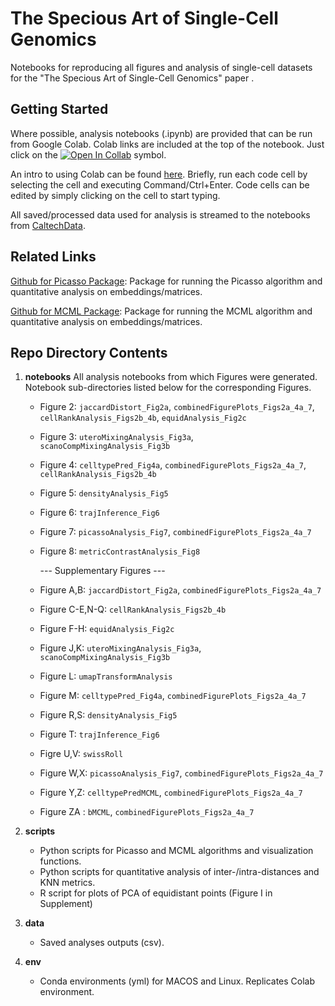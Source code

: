 # The Specious Art of Single-Cell Genomics

Notebooks for reproducing all figures and analysis of single-cell datasets for the "The Specious Art of Single-Cell Genomics" paper .

## Getting Started

Where possible, analysis notebooks (.ipynb) are provided that can be run from Google Colab. Colab links are included at the top of the notebook. Just click on the [![Open In Collab](https://colab.research.google.com/assets/colab-badge.svg)](https://colab.research.google.com) symbol.

An intro to using Colab can be found [here](https://colab.research.google.com). Briefly, run each code cell by selecting the cell and executing Command/Ctrl+Enter. Code cells can be edited by simply clicking on the cell to start typing.

All saved/processed data used for analysis is streamed to the notebooks from [CaltechData](https://data.caltech.edu/search?page=1&size=25&ln=en&q=specious&cal_author_name=Chari,%20Tara).

## Related Links

[Github for Picasso Package](https://github.com/pachterlab/picasso): Package for running the Picasso algorithm and quantitative analysis on embeddings/matrices.

[Github for MCML Package](https://github.com/pachterlab/MCML): Package for running the MCML algorithm and quantitative analysis on embeddings/matrices.


## Repo Directory Contents

1) **notebooks**
  All analysis notebooks from which Figures were generated.
  Notebook sub-directories listed below for the corresponding Figures.
  
    * Figure 2: `jaccardDistort_Fig2a`, `combinedFigurePlots_Figs2a_4a_7`, `cellRankAnalysis_Figs2b_4b`, `equidAnalysis_Fig2c`
    * Figure 3: `uteroMixingAnalysis_Fig3a`, `scanoCompMixingAnalysis_Fig3b`
    * Figure 4: `celltypePred_Fig4a`, `combinedFigurePlots_Figs2a_4a_7`, `cellRankAnalysis_Figs2b_4b`
    * Figure 5: `densityAnalysis_Fig5`
    * Figure 6: `trajInference_Fig6`
    * Figure 7: `picassoAnalysis_Fig7`, `combinedFigurePlots_Figs2a_4a_7`
    * Figure 8: `metricContrastAnalysis_Fig8`
      
  
      --- Supplementary Figures ---
    * Figure A,B: `jaccardDistort_Fig2a`, `combinedFigurePlots_Figs2a_4a_7`
    * Figure C-E,N-Q: `cellRankAnalysis_Figs2b_4b`
    * Figure F-H: `equidAnalysis_Fig2c`
    * Figure J,K: `uteroMixingAnalysis_Fig3a`, `scanoCompMixingAnalysis_Fig3b`
    * Figure L: `umapTransformAnalysis`
    * Figure M: `celltypePred_Fig4a`, `combinedFigurePlots_Figs2a_4a_7`
    * Figure R,S: `densityAnalysis_Fig5`
    * Figure T: `trajInference_Fig6`
    * Figre U,V: `swissRoll`
    * Figure W,X: `picassoAnalysis_Fig7`, `combinedFigurePlots_Figs2a_4a_7`
    * Figure Y,Z: `celltypePredMCML`, `combinedFigurePlots_Figs2a_4a_7`
    * Figure ZA : `bMCML`, `combinedFigurePlots_Figs2a_4a_7`



3) **scripts** 
    * Python scripts for Picasso and MCML algorithms and visualization functions.
    * Python scripts for quantitative analysis of inter-/intra-distances and KNN metrics.
    * R script for plots of PCA of equidistant points (Figure I in Supplement)

3) **data**
    * Saved analyses outputs (csv).

4) **env**
    * Conda environments (yml) for MACOS and Linux. Replicates Colab environment.



